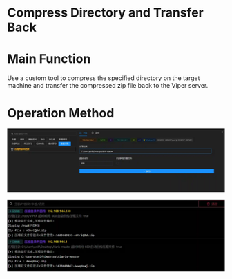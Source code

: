 # Compress Directory and Transfer Back

# Main Function
Use a custom tool to compress the specified directory on the target machine and transfer the compressed zip file back to the Viper server.

# Operation Method
![](img\Collection_ArchiveCollectedData_ArchiveViaCustomMethod\1.webp)

![](img\Collection_ArchiveCollectedData_ArchiveViaCustomMethod\2.webp)